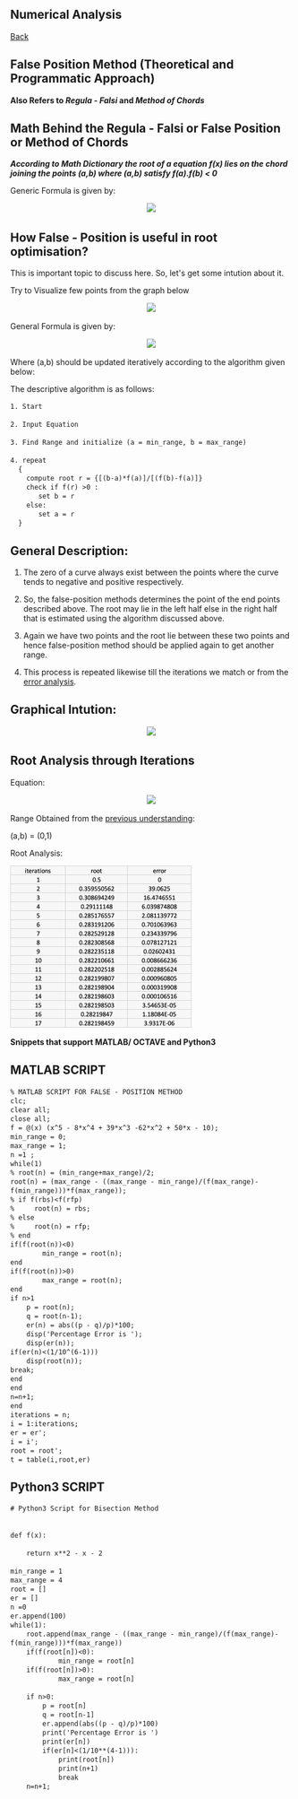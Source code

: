 ## Numerical Analysis

[Back](https://varunkodathala.github.io/Numerical_Methods/)

## False Position Method (Theoretical and Programmatic Approach)

**Also Refers to _Regula - Falsi_ and _Method of Chords_**

## Math Behind the Regula - Falsi or False Position or Method of Chords

**_According to Math Dictionary the root of a equation f(x) lies on the chord joining the points (a,b) where (a,b) satisfy f(a).f(b) < 0_**

Generic Formula is given by:

<p align = "center">

<img src = "https://latex.codecogs.com/gif.latex?r%20%3D%20%5Cfrac%7Ba*f%28b%29%20-%20b*f%28a%29%7D%7Bf%28b%29%20-%20f%28a%29%7D" />

</p>

## How False - Position is useful in root optimisation?

This is important topic to discuss here. So, let's get some intution about it.

Try to Visualize few points from the graph below

<p align = "center">
<img src="https://4.bp.blogspot.com/-IeDUdclf2zw/XI8zFXoDVyI/AAAAAAAABic/UNE5g2Pp4IcBCsoWCnJByvs76VzwkKabgCLcBGAs/s1600/Regula%2BFalsi%2BFalse%2BPosition%2BMethod.jpg" />
</p>

General Formula is given by:

<p align = "center">
<img src="https://latex.codecogs.com/gif.latex?r%20%3D%20%5Cfrac%7Ba*f%28b%29%20-%20b*f%28a%29%7D%7Bf%28b%29%20-%20f%28a%29%7D" />
</p>

Where (a,b) should be updated iteratively according to the algorithm given below:

The descriptive algorithm is as follows:

```
1. Start

2. Input Equation

3. Find Range and initialize (a = min_range, b = max_range)

4. repeat
  {
    compute root r = {[(b-a)*f(a)]/[(f(b)-f(a)]}
    check if f(r) >0 :
       set b = r
    else:
       set a = r
  }
```
## General Description:

1. The zero of a curve always exist between the points where the curve tends to negative and positive respectively. 

2. So, the false-position methods determines the point of the end points described above. The root may lie in the left half else in the right half that is estimated using the algorithm discussed above.

3. Again we have two points and the root lie between these two points and hence false-position method should be applied again to get another range.

4. This process is repeated likewise till the iterations we match or from the [error analysis](https://varunkodathala.github.io/Numerical_Methods/error_analysis).

## Graphical Intution:

<p align = "center">
<img src="https://www.researchgate.net/profile/Avram_Sidi/publication/286337189/figure/fig1/AS:669471198953477@1536625780233/The-regula-falsi-method.png" />
</p>

## Root Analysis through Iterations

Equation: 
<p align = "center">
<img src="https://latex.codecogs.com/gif.latex?x%5E5-8x%5E4&plus;39x%5E3-62x%5E2&plus;50x-10%3D0" />
</p>

Range Obtained from the [previous understanding](https://varunkodathala.github.io/Numerical_Methods/introduction):

(a,b) = (0,1)

Root Analysis:

![image](equation_false_position_table.jpeg)

**Snippets that support MATLAB/ OCTAVE and Python3**

## MATLAB SCRIPT

```
% MATLAB SCRIPT FOR FALSE - POSITION METHOD
clc;
clear all;
close all;
f = @(x) (x^5 - 8*x^4 + 39*x^3 -62*x^2 + 50*x - 10);
min_range = 0;
max_range = 1;
n =1 ;
while(1)
% root(n) = (min_range+max_range)/2;
root(n) = (max_range - ((max_range - min_range)/(f(max_range)-f(min_range)))*f(max_range));
% if f(rbs)<f(rfp)
%     root(n) = rbs;
% else
%     root(n) = rfp;
% end
if(f(root(n))<0)
        min_range = root(n);
end
if(f(root(n))>0)
        max_range = root(n);
end
if n>1
    p = root(n);
    q = root(n-1);
    er(n) = abs((p - q)/p)*100;
    disp('Percentage Error is ');
    disp(er(n));
if(er(n)<(1/10^(6-1)))
    disp(root(n));
break;
end
end
n=n+1;
end
iterations = n;
i = 1:iterations;
er = er';
i = i';
root = root';
t = table(i,root,er)

```
## Python3 SCRIPT

```
# Python3 Script for Bisection Method


def f(x):
    
    return x**2 - x - 2

min_range = 1
max_range = 4
root = []
er = []
n =0 
er.append(100)
while(1):
    root.append(max_range - ((max_range - min_range)/(f(max_range)-f(min_range)))*f(max_range))
    if(f(root[n])<0):
            min_range = root[n]
    if(f(root[n])>0):
            max_range = root[n]
    
    if n>0:
        p = root[n]
        q = root[n-1]
        er.append(abs((p - q)/p)*100)
        print('Percentage Error is ')
        print(er[n])
        if(er[n]<(1/10**(4-1))):
            print(root[n])
            print(n+1)
            break
    n=n+1;

```

